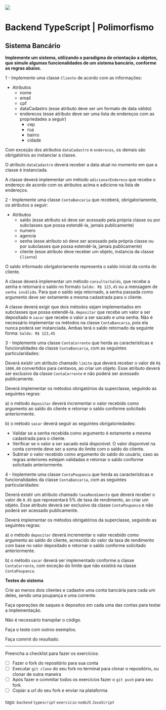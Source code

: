 ![](https://i.imgur.com/xG74tOh.png)

# Backend TypeScript | Polimorfismo

## Sistema Bancário

**Implemente um sistema, utilizando o paradigma de orientação a objetos, que simule algumas funcionalidades de um sistema bancário, conforme as regras abaixo.**

1 - Implemente uma classe `Cliente` de acordo com as informações:

-   Atributos
    -   nome
    -   email
    -   cpf
    -   dataCadastro (esse atributo deve ser um formato de data válido)
    -   enderecos (esse atributo deve ser uma lista de endereços com as propriedades a seguir)
        -   cep
        -   rua
        -   bairro
        -   cidade

Com exceção dos atributos `dataCadastro` e `enderecos`, os demais são obrigatórios ao instanciar a classe.

O atributo `dataCadastro` deverá receber a data atual no momento em que a classe é instanciada.

A classe deverá implementar um método `adicionarEndereco` que recebe o endereço de acordo com os atributos acima e adicione na lista de endereços.

2 - Implemente uma classe `ContaBancaria` que receberá, obrigatoriamente, os atributos a seguir:

-   Atributos
    -   saldo (esse atributo só deve ser acessado pela própria classe ou por subclasses que possa estendê-la, jamais publicamente)
    -   numero
    -   agencia
    -   senha (esse atributo só deve ser acessado pela própria classe ou por subclasses que possa estendê-la, jamais publicamente)
    -   cliente (esse atributo deve receber um objeto, instancia da classe `Cliente`)

O saldo informado obrigatoriamente representa o saldo inicial da conta do cliente.

A classe deverá implementar um método `consultarSaldo`, que recebe a senha e retornará o saldo no formato `Saldo: R$ 123,45` ou a mensagem de `senha inválida`. Para que o saldo seja retornado, a senha passada como argumento deve ser extamente a mesma cadastrada para o cliente.

A classe deverá exigir que dois métodos sejam implementados em subclasses que possa estendê-la. `depositar` que recebe um valor a ser depositado e `sacar` que recebe o valor a ser sacado e uma senha. Não é necessário implementar os métodos na classe `ContaBancaria`, pois ela nunca poderá ser instanciada. Ambas terá o saldo retornado da seguinte forma: `Saldo: R$ 123,45`

3 - Implemente uma classe `ContaCorrente` que herda as características e funcionalidades da classe `ContaBancaria`, com as seguintes particularidades:

Deverá existir um atributo chamado `limite` que deverá receber o valor de `R$ 1000,00` convertidos para centavos, ao criar um objeto. Esse atributo deverá ser exclusivo da classe `ContaCorrente` e não poderá ser acessado publicamente.

Deverá implementar os métodos obrigatórios da superclasse, seguindo as seguintes regras:

a) o método `depositar` deverá incrementar o valor recebido como argumento ao saldo do cliente e retornar o saldo conforme solicitado anteriormente.

b) o método `sacar` deverá seguir as seguintes obrigatoriedades:

-   Validar se a senha recebida como argumento é extamente a mesma cadastrada para o cliente.
-   Verificar se o valor a ser sacado está disponível. O valor disponível na conta corrente deve ser a soma do limite com o saldo do cliente.
-   Subtrair o valor recebido como argumento do saldo do usuário, caso as regras anteriores estejam validadas e retornar o saldo conforme solicitado anteriormente.

4 - Implemente uma classe `ContaPoupanca` que herda as características e funcionalidades da classe `ContaBancaria`, com as seguintes particularidades:

Deverá existir um atributo chamado `taxaRendimento` que deverá receber o valor de `0.05` que representará 5% de taxa de rendimento, ao criar um objeto. Esse atributo deverá ser exclusivo da classe `ContaPoupanca` e não poderá ser acessado publicamente.

Deverá implementar os métodos obrigatórios da superclasse, seguindo as seguintes regras:

a) o método `depositar` deverá incrementar o valor recebido como argumento ao saldo do cliente, acrescido do valor da taxa de rendimento com base no valor depositado e retornar o saldo conforme solicitado anteriormente.

b) o método `sacar` deverá ser implementado conforme a classe `ContaCorrente`, com exceção do limite que não existirá na classe `ContaPoupanca`.

**Testes do sistema**

Crie ao menos dois clientes e cadastre uma conta bancária para cada um deles, sendo uma poupança e uma corrente.

Faça operações de saques e depositos em cada uma das contas para testar a implementação.

Não é necessário transpilar o código.

Faça o teste com outros exemplos.

Faça commit do resultado.

---

Preencha a checklist para fazer os exercícios:

-   [ ] Fazer o fork do repositório para sua conta
-   [ ] Executar `git clone` do seu fork no terminal para clonar o repositório, ou clonar de outra maneira
-   [ ] Após fazer e commitar todos os exercícios fazer o `git push` para seu fork
-   [ ] Copiar a url do seu fork e enviar na plataforma

###### tags: `backend` `typescript` `exercicio` `nodeJS` `JavaScript`